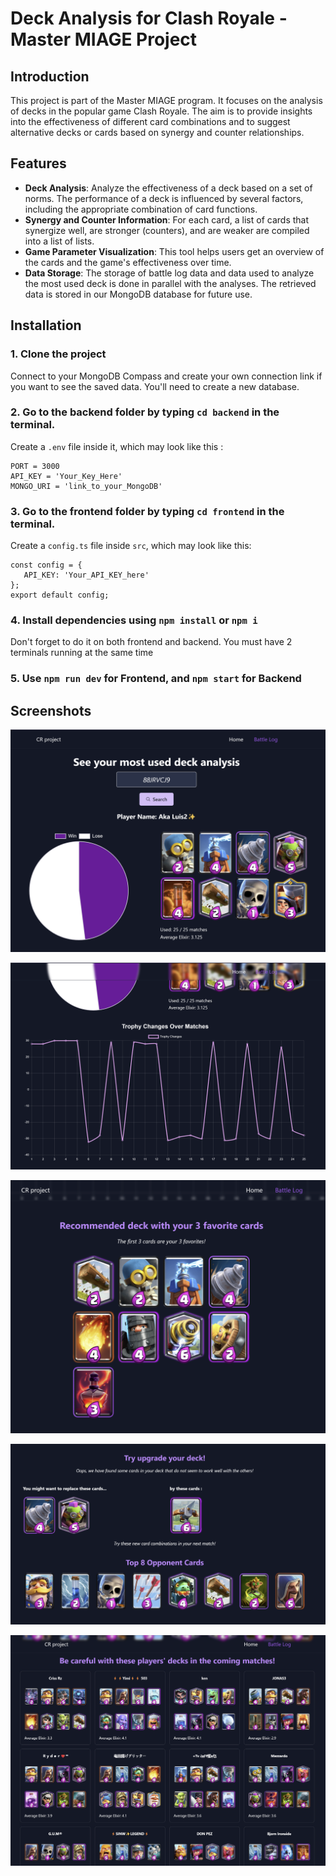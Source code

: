 # Deck Analysis for Clash Royale - Master MIAGE Project

## Introduction

This project is part of the Master MIAGE program. It focuses on the analysis of decks in the popular game Clash Royale. The aim is to provide insights into the effectiveness of different card combinations and to suggest alternative decks or cards based on synergy and counter relationships.

## Features

- **Deck Analysis**: Analyze the effectiveness of a deck based on a set of norms. The performance of a deck is influenced by several factors, including the appropriate combination of card functions.
- **Synergy and Counter Information**: For each card, a list of cards that synergize well, are stronger (counters), and are weaker are compiled into a list of lists.
- **Game Parameter Visualization**: This tool helps users get an overview of the cards and the game's effectiveness over time.
- **Data Storage**: The storage of battle log data and data used to analyze the most used deck is done in parallel with the analyses. The retrieved data is stored in our MongoDB database for future use.

## Installation
### 1. Clone the project

Connect to your MongoDB Compass and create your own connection link if you want to see the saved data. You'll need to create a new database.

### 2. Go to the backend folder by typing `cd backend` in the terminal.

Create a `.env` file inside it, which may look like this :

```
PORT = 3000
API_KEY = 'Your_Key_Here'
MONGO_URI = 'link_to_your_MongoDB'
```


### 3. Go to the frontend folder by typing `cd frontend` in the terminal.

Create a `config.ts` file inside `src`, which may look like this:

```
const config = {
   API_KEY: 'Your_API_KEY_here' 
};
export default config;
```

### 4. Install dependencies using `npm install` or `npm i`

Don't forget to do it on both frontend and backend. You must have 2 terminals running at the same time

### 5. Use `npm run dev` for Frontend, and `npm start` for Backend

## Screenshots
![Screenshot](./assets/CR-preview-1.png)

![Screenshot](./assets/CR-preview2.png)

![Screenshot](/assets/CR-preview3.png)

![Screenshot](./assets/CR-preview4.png)

![Screenshot](/assets/CR-preview5.png)
